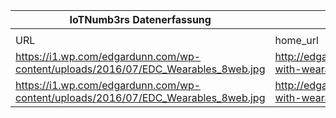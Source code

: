 |IoTNumb3rs Datenerfassung|||||||||||
| ---- | ---- | ---- | ---- | ---- | ---- | ---- | ---- | ---- | ---- | ---- |
||||||||||||
|URL|home_url|filename|device_class|device_count|market_class|market_volume|prognosis_year|publication_year|authorship_class|Dropbox folder|
|https://i1.wp.com/edgardunn.com/wp-content/uploads/2016/07/EDC_Wearables_8web.jpg|http://edgardunn.com/2015/10/payments-with-wearables/edc_wearables_8web/|file3_EDC_Wearables_8web.jpg|wearables|514000000|||2020|2015|company|MariaMarg/20181118-1800|
|https://i1.wp.com/edgardunn.com/wp-content/uploads/2016/07/EDC_Wearables_8web.jpg|http://edgardunn.com/2015/10/payments-with-wearables/edc_wearables_8web/|file3_EDC_Wearables_8web.jpg|||payments wearables|5.01E+11|2020|2015|company|MariaMarg/20181118-1800|
